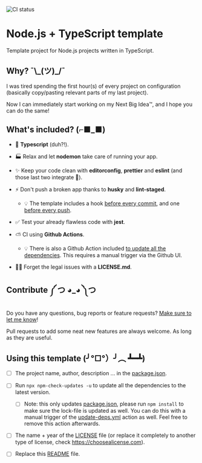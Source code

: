 ![CI status](https://github.com/BenjaVR/node-typescript-template/actions/workflows/ci.yml/badge.svg)

# Node.js + TypeScript template

Template project for Node.js projects written in TypeScript.

## Why? ¯\\\_(ツ)\_/¯

I was tired spending the first hour(s) of every project on configuration (basically copy/pasting relevant parts of my last project).

Now I can immediately start working on my Next Big Idea™, and I hope you can do the same!

## What's included? (⌐■_■)

- 💪 **Typescript** (duh?!).

- 🏭 Relax and let **nodemon** take care of running your app.

- ✨ Keep your code clean with **editorconfig**, **prettier** and **eslint** (and those last two integrate 🤩).

- ⚡ Don't push a broken app thanks to **husky** and **lint-staged**.

  - 💡 The template includes a hook [before every commit](./.husky/pre-push), and one [before every push](./.husky/pre-push).

- ✅ Test your already flawless code with **jest**.

- ⛅ CI using **Github Actions**.

  - 💡 There is also a Github Action included [to update all the dependencies](./.github/workflows/update-deps.yml). This requires a manual trigger via the Github UI.

- 👩‍⚖️ Forget the legal issues with a **LICENSE.md**.

## Contribute ༼ つ ◕_◕ ༽つ

Do you have any questions, bug reports or feature requests? [Make sure to let me know](https://github.com/BenjaVR/node-typescript-template/issues/new)!

Pull requests to add some neat new features are always welcome. As long as they are useful.

## Using this template (╯°□°）╯︵ ┻━┻)

- [ ] The project name, author, description ... in the [package.json](./package.json).

- [ ] Run `npx npm-check-updates -u` to update all the dependencies to the latest version.

  - [ ] Note: this only updates [package.json](./package.json), please run `npm install` to make sure the lock-file is updated as well. You can do this with a manual trigger of the [update-deps.yml](./.github/workflows/update-deps.yml) action as well. Feel free to remove this action afterwards.

- [ ] The name + year of the [LICENSE](./LICENSE.md) file (or replace it completely to another type of license, check https://choosealicense.com).

- [ ] Replace this [README](./README.md) file.
